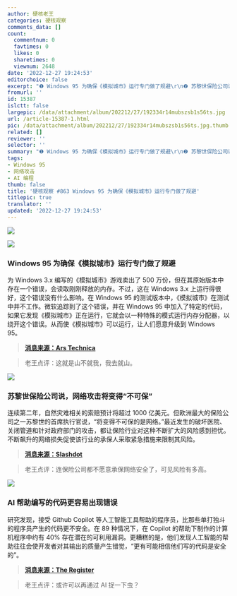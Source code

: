 ```yaml
---
author: 硬核老王
categories: 硬核观察
comments_data: []
count:
  commentnum: 0
  favtimes: 0
  likes: 0
  sharetimes: 0
  viewnum: 2648
date: '2022-12-27 19:24:53'
editorchoice: false
excerpt: "❶ Windows 95 为确保《模拟城市》运行专门做了规避\r\n❷ 苏黎世保险公司说，网络攻击将变得“不可保”\r\n❸ AI 帮助编写的代码更容易出现错误"
fromurl: ''
id: 15387
islctt: false
largepic: /data/attachment/album/202212/27/192334r14mubszsb1s56ts.jpg
url: /article-15387-1.html
pic: /data/attachment/album/202212/27/192334r14mubszsb1s56ts.jpg.thumb.jpg
related: []
reviewer: ''
selector: ''
summary: "❶ Windows 95 为确保《模拟城市》运行专门做了规避\r\n❷ 苏黎世保险公司说，网络攻击将变得“不可保”\r\n❸ AI 帮助编写的代码更容易出现错误"
tags:
- Windows 95
- 网络攻击
- AI 编程
thumb: false
title: '硬核观察 #863 Windows 95 为确保《模拟城市》运行专门做了规避'
titlepic: true
translator: ''
updated: '2022-12-27 19:24:53'
---
```


![](/data/attachment/album/202212/27/192334r14mubszsb1s56ts.jpg)


![](/data/attachment/album/202212/27/192341bbfwykbu3bgzxkgk.jpg)


### Windows 95 为确保《模拟城市》运行专门做了规避


为 Windows 3.x 编写的《模拟城市》游戏卖出了 500 万份，但在其原始版本中存在一个错误，会读取刚刚释放的内存。不过，这在 Windows 3.x 上运行得很好，这个错误没有什么影响。在 Windows 95 的测试版本中，《模拟城市》在测试中并不工作。微软追踪到了这个错误，并在 Windows 95 中加入了特定的代码，如果它发现《模拟城市》正在运行，它就会以一种特殊的模式运行内存分配器，以绕开这个错误。从而使《模拟城市》可以运行，让人们愿意升级到 Windows 95。



> 
> **[消息来源：Ars Technica](https://arstechnica.com/gadgets/2022/10/windows-95-went-the-extra-mile-to-ensure-compatibility-of-simcity-other-games/)**
> 
> 
> 



> 
> 老王点评：这就是山不就我，我去就山。
> 
> 
> 


![](/data/attachment/album/202212/27/192411f8csmcn89smn82s5.jpg)


### 苏黎世保险公司说，网络攻击将变得“不可保”


连续第二年，自然灾难相关的索赔预计将超过 1000 亿美元。但欧洲最大的保险公司之一苏黎世的首席执行官说，“将变得不可保的是网络。”最近发生的破坏医院、关闭管道和针对政府部门的攻击，都让保险行业对这种不断扩大的风险感到担忧。不断飙升的网络损失促使该行业的承保人采取紧急措施来限制其风险。



> 
> **[消息来源：Slashdot](https://it.slashdot.org/story/22/12/26/1938203/cyber-attacks-set-to-become-uninsurable-says-zurich-chief)**
> 
> 
> 



> 
> 老王点评：连保险公司都不愿意承保网络安全了，可见风险有多高。
> 
> 
> 


![](/data/attachment/album/202212/27/192349h1zuf18ijiqa8aue.jpg)


### AI 帮助编写的代码更容易出现错误


研究发现，接受 Github Copilot 等人工智能工具帮助的程序员，比那些单打独斗的程序员产生的代码更不安全。在 89 种情况下，在 Copilot 的帮助下制作的计算机程序中约有 40% 存在潜在的可利用漏洞。更糟糕的是，他们发现人工智能的帮助往往会使开发者对其输出的质量产生错觉，“更有可能相信他们写的代码是安全的”。



> 
> **[消息来源：The Register](https://www.theregister.com/2022/12/21/ai_assistants_bad_code/)**
> 
> 
> 



> 
> 老王点评：或许可以再通过 AI 捉一下虫？
> 
> 
>